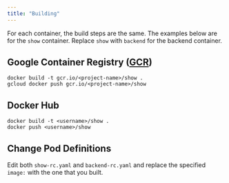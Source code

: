 ```yaml
---
title: "Building"
---
```

For each container, the build steps are the same. The examples below
are for the `show` container. Replace `show` with `backend` for the
backend container.

## Google Container Registry ([GCR](https://cloud.google.com/tools/container-registry/))

    docker build -t gcr.io/<project-name>/show .
    gcloud docker push gcr.io/<project-name>/show

## Docker Hub

    docker build -t <username>/show .
    docker push <username>/show

## Change Pod Definitions

Edit both `show-rc.yaml` and `backend-rc.yaml` and replace the
specified `image:` with the one that you built.



